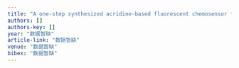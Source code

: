 ```yaml
---
title: "A one-step synthesized acridine-based fluorescent chemosensor for selective detection of copper (II) ions and living cell imaging"
authors: []
authors-key: []
year: "数据暂缺"
article-link: "数据暂缺"
venue: "数据暂缺"
bibex: "数据暂缺"
---
```

